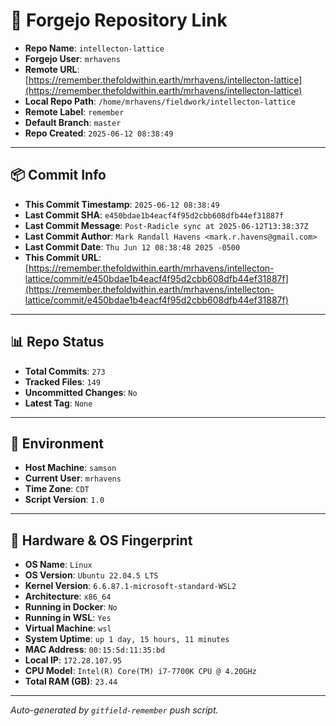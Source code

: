# 🔗 Forgejo Repository Link

- **Repo Name**: `intellecton-lattice`
- **Forgejo User**: `mrhavens`
- **Remote URL**: [https://remember.thefoldwithin.earth/mrhavens/intellecton-lattice](https://remember.thefoldwithin.earth/mrhavens/intellecton-lattice)
- **Local Repo Path**: `/home/mrhavens/fieldwork/intellecton-lattice`
- **Remote Label**: `remember`
- **Default Branch**: `master`
- **Repo Created**: `2025-06-12 08:38:49`

---

## 📦 Commit Info

- **This Commit Timestamp**: `2025-06-12 08:38:49`
- **Last Commit SHA**: `e450bdae1b4eacf4f95d2cbb608dfb44ef31887f`
- **Last Commit Message**: `Post-Radicle sync at 2025-06-12T13:38:37Z`
- **Last Commit Author**: `Mark Randall Havens <mark.r.havens@gmail.com>`
- **Last Commit Date**: `Thu Jun 12 08:38:48 2025 -0500`
- **This Commit URL**: [https://remember.thefoldwithin.earth/mrhavens/intellecton-lattice/commit/e450bdae1b4eacf4f95d2cbb608dfb44ef31887f](https://remember.thefoldwithin.earth/mrhavens/intellecton-lattice/commit/e450bdae1b4eacf4f95d2cbb608dfb44ef31887f)

---

## 📊 Repo Status

- **Total Commits**: `273`
- **Tracked Files**: `149`
- **Uncommitted Changes**: `No`
- **Latest Tag**: `None`

---

## 🧭 Environment

- **Host Machine**: `samson`
- **Current User**: `mrhavens`
- **Time Zone**: `CDT`
- **Script Version**: `1.0`

---

## 🧬 Hardware & OS Fingerprint

- **OS Name**: `Linux`
- **OS Version**: `Ubuntu 22.04.5 LTS`
- **Kernel Version**: `6.6.87.1-microsoft-standard-WSL2`
- **Architecture**: `x86_64`
- **Running in Docker**: `No`
- **Running in WSL**: `Yes`
- **Virtual Machine**: `wsl`
- **System Uptime**: `up 1 day, 15 hours, 11 minutes`
- **MAC Address**: `00:15:5d:11:35:bd`
- **Local IP**: `172.28.107.95`
- **CPU Model**: `Intel(R) Core(TM) i7-7700K CPU @ 4.20GHz`
- **Total RAM (GB)**: `23.44`

---

_Auto-generated by `gitfield-remember` push script._
